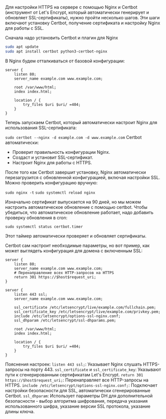 Для настройки HTTPS на сервере с помощью Nginx и Certbot (инструмент от Let's Encrypt, который автоматически генерирует и обновляет SSL-сертификаты), нужно пройти несколько шагов. Эти шаги включают установку Certbot, получение сертификата и настройку Nginx для работы с SSL.

Сначала надо установить Certbot и плагин для Nginx

```bash
sudo apt update
sudo apt install certbot python3-certbot-nginx
```

В Nginx будем отталкиваться от базовой конфигурации:

```Nginx
server {
    listen 80;
    server_name example.com www.example.com;

    root /var/www/html;
    index index.html;

    location / {
        try_files $uri $uri/ =404;
    }
}
```

Теперь запускаем Certbot, который автоматически настроит Nginx для использования SSL-сертификата:

`sudo certbot --nginx -d example.com -d www.example.com`
Certbot автоматически:
 - Проверит правильность конфигурации Nginx.
 - Создаст и установит SSL-сертификат.
- Настроит Nginx для работы с HTTPS.

После того как Certbot завершит установку, Nginx автоматически перезагрузится с обновленной конфигурацией, включая настройки SSL. Можно проверить конфигурацию вручную:

`sudo nginx -t`
`sudo systemctl reload nginx`

Изначально сертификат выпускается на 90 дней, но мы можем настроить автоматическое обновление с помощью certbot. Чтобы убедиться, что автоматическое обновление работает, надо добавить проверку обновления в cron:

`sudo systemctl status certbot.timer`

Этот таймер автоматически проверяет и обновляет сертификаты.

Certbot сам настроит необходимые параметры, но вот пример, как может выглядеть конфигурация для домена с включенным SSL:
```Nginx
server {
    listen 80;
    server_name example.com www.example.com;
    # Перенаправление всех HTTP-запросов на HTTPS
    return 301 https://$host$request_uri;  
}

server {
    listen 443 ssl;
    server_name example.com www.example.com;

    ssl_certificate /etc/letsencrypt/live/example.com/fullchain.pem;
    ssl_certificate_key /etc/letsencrypt/live/example.com/privkey.pem;
    include /etc/letsencrypt/options-ssl-nginx.conf;
    ssl_dhparam /etc/letsencrypt/ssl-dhparams.pem;

    root /var/www/html;
    index index.html;

    location / {
        try_files $uri $uri/ =404;
    }
}
```

Пояснения настроек:
`listen 443 ssl;`: Указывает Nginx слушать HTTPS-запросы на порту 443.
`ssl_certificate` и `ssl_certificate_key`: Указывают пути к сгенерированным сертификатам Let's Encrypt.
`return 301 https://$host$request_uri;`: Перенаправляет все HTTP-запросы на HTTPS.
`include /etc/letsencrypt/options-ssl-nginx.conf;`: Подключает настройки безопасности для SSL, автоматически сгенерированные Certbot.
`ssl_dhparam`: Использует параметры DH для дополнительной безопасности - выбор алгоритма шифрования, передача указания использованного шифра, указание версии SSL протокола, указание длины ключа. 

